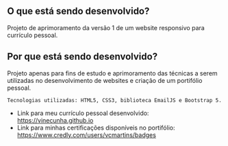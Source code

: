 ## O que está sendo desenvolvido?

Projeto de aprimoramento da versão 1 de um website responsivo para currículo pessoal.

## Por que está sendo desenvolvido?

 Projeto apenas para fins de estudo e aprimoramento das técnicas a serem utilizadas no desenvolvimento de websites e criação de um portifólio pessoal.

    Tecnologias utilizadas: HTML5, CSS3, biblioteca EmailJS e Bootstrap 5. 

 * Link para meu currículo pessoal desenvolvido: https://vinecunha.github.io
 * Link para minhas certificações disponíveis no portifólio: https://www.credly.com/users/vcmartins/badges
